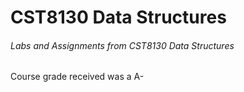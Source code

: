 # CST8130 Data Structures

###### Labs and Assignments from CST8130 Data Structures
Course grade received was a A- 

